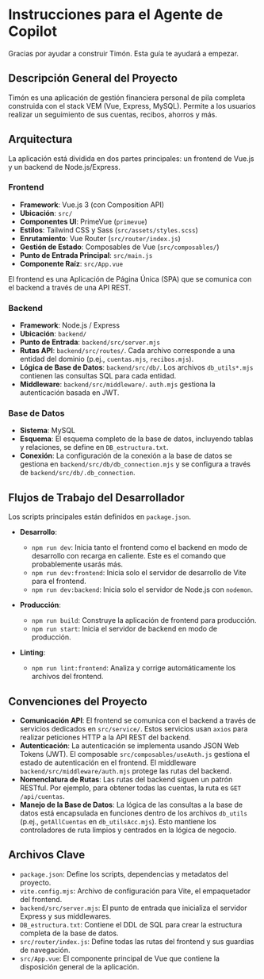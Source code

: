 # Instrucciones para el Agente de Copilot

Gracias por ayudar a construir Timón. Esta guía te ayudará a empezar.

## Descripción General del Proyecto

Timón es una aplicación de gestión financiera personal de pila completa construida con el stack VEM (Vue, Express, MySQL). Permite a los usuarios realizar un seguimiento de sus cuentas, recibos, ahorros y más.

## Arquitectura

La aplicación está dividida en dos partes principales: un frontend de Vue.js y un backend de Node.js/Express.

### Frontend

- **Framework**: Vue.js 3 (con Composition API)
- **Ubicación**: `src/`
- **Componentes UI**: PrimeVue (`primevue`)
- **Estilos**: Tailwind CSS y Sass (`src/assets/styles.scss`)
- **Enrutamiento**: Vue Router (`src/router/index.js`)
- **Gestión de Estado**: Composables de Vue (`src/composables/`)
- **Punto de Entrada Principal**: `src/main.js`
- **Componente Raíz**: `src/App.vue`

El frontend es una Aplicación de Página Única (SPA) que se comunica con el backend a través de una API REST.

### Backend

- **Framework**: Node.js / Express
- **Ubicación**: `backend/`
- **Punto de Entrada**: `backend/src/server.mjs`
- **Rutas API**: `backend/src/routes/`. Cada archivo corresponde a una entidad del dominio (p.ej., `cuentas.mjs`, `recibos.mjs`).
- **Lógica de Base de Datos**: `backend/src/db/`. Los archivos `db_utils*.mjs` contienen las consultas SQL para cada entidad.
- **Middleware**: `backend/src/middleware/`. `auth.mjs` gestiona la autenticación basada en JWT.

### Base de Datos

- **Sistema**: MySQL
- **Esquema**: El esquema completo de la base de datos, incluyendo tablas y relaciones, se define en `DB_estructura.txt`.
- **Conexión**: La configuración de la conexión a la base de datos se gestiona en `backend/src/db/db_connection.mjs` y se configura a través de `backend/src/db/.db_connection`.

## Flujos de Trabajo del Desarrollador

Los scripts principales están definidos en `package.json`.

- **Desarrollo**:
  - `npm run dev`: Inicia tanto el frontend como el backend en modo de desarrollo con recarga en caliente. Este es el comando que probablemente usarás más.
  - `npm run dev:frontend`: Inicia solo el servidor de desarrollo de Vite para el frontend.
  - `npm run dev:backend`: Inicia solo el servidor de Node.js con `nodemon`.

- **Producción**:
  - `npm run build`: Construye la aplicación de frontend para producción.
  - `npm run start`: Inicia el servidor de backend en modo de producción.

- **Linting**:
  - `npm run lint:frontend`: Analiza y corrige automáticamente los archivos del frontend.

## Convenciones del Proyecto

- **Comunicación API**: El frontend se comunica con el backend a través de servicios dedicados en `src/service/`. Estos servicios usan `axios` para realizar peticiones HTTP a la API REST del backend.
- **Autenticación**: La autenticación se implementa usando JSON Web Tokens (JWT). El composable `src/composables/useAuth.js` gestiona el estado de autenticación en el frontend. El middleware `backend/src/middleware/auth.mjs` protege las rutas del backend.
- **Nomenclatura de Rutas**: Las rutas del backend siguen un patrón RESTful. Por ejemplo, para obtener todas las cuentas, la ruta es `GET /api/cuentas`.
- **Manejo de la Base de Datos**: La lógica de las consultas a la base de datos está encapsulada en funciones dentro de los archivos `db_utils` (p.ej., `getAllCuentas` en `db_utilsAcc.mjs`). Esto mantiene los controladores de ruta limpios y centrados en la lógica de negocio.

## Archivos Clave

- `package.json`: Define los scripts, dependencias y metadatos del proyecto.
- `vite.config.mjs`: Archivo de configuración para Vite, el empaquetador del frontend.
- `backend/src/server.mjs`: El punto de entrada que inicializa el servidor Express y sus middlewares.
- `DB_estructura.txt`: Contiene el DDL de SQL para crear la estructura completa de la base de datos.
- `src/router/index.js`: Define todas las rutas del frontend y sus guardias de navegación.
- `src/App.vue`: El componente principal de Vue que contiene la disposición general de la aplicación.
